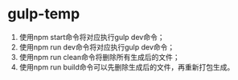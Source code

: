 # gulp-temp
1. 使用npm start命令将对应执行gulp dev命令； 
2. 使用npm run dev命令将对应执行gulp dev命令； 
3. 使用npm run clean命令将删除所有生成后的文件； 
4. 使用npm run build命令可以先删除生成后的文件，再重新打包生成。
